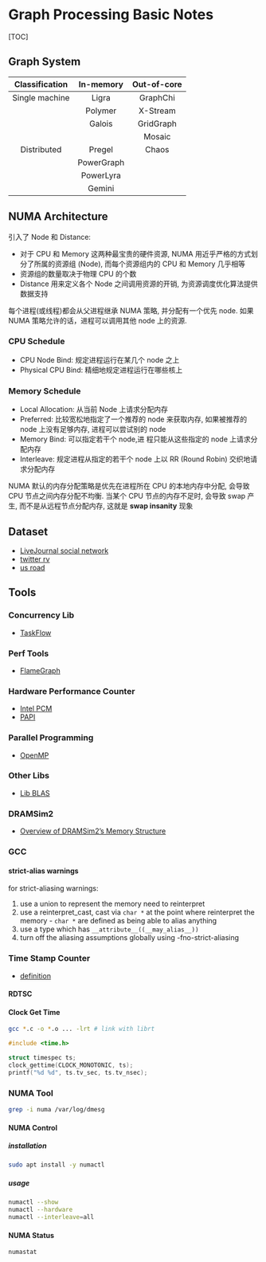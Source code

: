 # Graph Processing Basic Notes

[TOC]

## Graph System

| Classification | In-memory  | Out-of-core |
| :------------: | :--------: | :---------: |
| Single machine |   Ligra    |  GraphChi   |
|                |  Polymer   |  X-Stream   |
|                |   Galois   |  GridGraph  |
|                |            |   Mosaic    |
|  Distributed   |   Pregel   |    Chaos    |
|                | PowerGraph |             |
|                | PowerLyra  |             |
|                |   Gemini   |             |

## NUMA Architecture

引入了 Node 和 Distance:

- 对于 CPU 和 Memory 这两种最宝贵的硬件资源,
  NUMA 用近乎严格的方式划分了所属的资源组 (Node), 而每个资源组内的 CPU 和 Memory 几乎相等
- 资源组的数量取决于物理 CPU 的个数
- Distance 用来定义各个 Node 之间调用资源的开销, 为资源调度优化算法提供数据支持

每个进程(或线程)都会从父进程继承 NUMA 策略, 并分配有一个优先 node. 如果 NUMA 策略允许的话，进程可以调用其他 node 上的资源.

### CPU Schedule

- CPU Node Bind: 规定进程运行在某几个 node 之上
- Physical CPU Bind: 精细地规定进程运行在哪些核上

### Memory Schedule

- Local Allocation: 从当前 Node 上请求分配内存
- Preferred: 比较宽松地指定了一个推荐的 node 来获取内存, 如果被推荐的 node 上没有足够内存, 进程可以尝试别的 node
- Memory Bind: 可以指定若干个 node,进 程只能从这些指定的 node 上请求分配内存
- Interleave: 规定进程从指定的若干个 node 上以 RR (Round Robin) 交织地请求分配内存

NUMA 默认的内存分配策略是优先在进程所在 CPU 的本地内存中分配, 会导致 CPU 节点之间内存分配不均衡.
当某个 CPU 节点的内存不足时, 会导致 swap 产生, 而不是从远程节点分配内存, 这就是 **swap insanity** 现象

## Dataset

- [LiveJournal social network](http://snap.stanford.edu/data/soc-LiveJournal1.html)
- [twitter rv](http://an.kaist.ac.kr/traces/WWW2010.html)
- [us road](http://www.dis.uniroma1.it/challenge9/download.shtml)

## Tools

### Concurrency Lib

- [TaskFlow](https://github.com/cpp-taskflow/cpp-taskflow)

### Perf Tools

- [FlameGraph](https://github.com/brendangregg/FlameGraph)

### Hardware Performance Counter

- [Intel PCM](https://software.intel.com/en-us/articles/intel-performance-counter-monitor)
- [PAPI](https://www.icl.utk.edu/publications/papi-portable-interface-hardware-performance-counters)

### Parallel Programming

- [OpenMP](https://www.openmp.org)

### Other Libs

- [Lib BLAS](http://www.netlib.org/blas/)

### DRAMSim2

- [Overview of DRAMSim2’s Memory Structure](https://cinwell.wordpress.com/2013/09/25/general-overview-of-dramsim2s-memory-structure/)

### GCC

#### strict-alias warnings

for strict-aliasing warnings:

1. use a union to represent the memory need to reinterpret
2. use a reinterpret_cast, cast via `char *` at the point where reinterpret
   the memory - `char *` are defined as being able to alias anything
3. use a type which has `__attribute__((__may_alias__))`
4. turn off the aliasing assumptions globally using -fno-strict-aliasing

### Time Stamp Counter

- [definition](http://en.wikipedia.org/wiki/Time_Stamp_Counter)

#### RDTSC

#### Clock Get Time

```bash
gcc *.c -o *.o ... -lrt # link with librt
```

```c
#include <time.h>

struct timespec ts;
clock_gettime(CLOCK_MONOTONIC, ts);
printf("%d %d", ts.tv_sec, ts.tv_nsec);
```

### NUMA Tool

```bash
grep -i numa /var/log/dmesg
```

#### NUMA Control

##### installation

```bash
sudo apt install -y numactl
```

##### usage

```bash
numactl --show
numactl --hardware
numactl --interleave=all
```

#### NUMA Status

```bash
numastat
```
